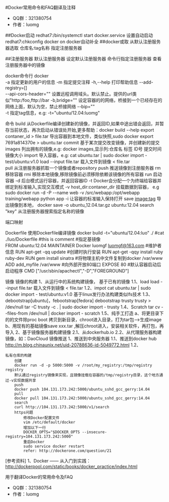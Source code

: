 #Docker常用命令和FAQ翻译及注释

* QQ群：321380754
* 作者：luomg	

##Docker启动
	redhat7:/bin/systemctl  start docker.service
	设置自动启动
	redhat7:chkconfig docker on
docker自动补全
##docker或取
	从默认注册服务器选取
		仓库名:tag名称
	指定注册服务器

##注册服务器
	默认注册服务器
	设定默认注册服务器
	命令行指定注册服务器
	查看注册服务器中的镜像

	


docker命令行
docker		
		-a 			指定更新的用户的信息
		-m			指定提交注释
		-h,--help 打印帮助信息
		--add-registry=[]	
		--api-cors-header=""	设置远程调用域头。默认禁止。提供的url类似"http:/foo,fttp://bar
		-b,bridge=""		设定容器的的网络，桥接到一个已经存在的网络上面，默认为空，禁止桥接网络
		--bip=""		
		-t 			指定tag信息，e.g: -t="ubuntu/12.04:luomg"
	
命令
	build	从Dockerfile编译创建新的镜像，并返回ID,如果中途出错会返回，并暂存当前状态，再次启动从错误处开始,更多帮助：docker  build  --help
	export 	contaner_id > file.tar 导出容器到本地文件，类似快照,sudo	docker	export	7691a814370e	>	ubuntu.tar
	commit	基于某次提交改变镜像，并创建新的提交
	images 	列出拥有的镜像,e.g: docker images,显示列:仓库名		标签	ID号	提交时间	镜像大小
	import 	导入容器，e.g:	cat	ubuntu.tar	|	sudo	docker	import	-	test/ubuntu:v1.0
	load	--input file.tar 	载入文件到镜像
		<	file.tar	
	pull 	从注册服务器抓取一个镜像或者repository
	push	推送镜像到注册服务器
	rm	移除容器
	rmi	移除本地镜像,移除镜像前必须移除依赖该镜像的所有容器
	run	启动容器
		-d 	后台模式运行容器，并返回容器ID
		-t 	Docker会分配一个为终端给容器并绑定到标准输入,实现交互模式
		-v    host_dir:contaner_dir  挂载数据到容器，
		      e.g 	sudo	docker	run	-d	-P --name web	-v /src/webapp:/opt/webapp	training/webapp	python	app
		-i	让容器的标准输入保持打开
	save <image:tag> 导出镜像到本地， docker save -o ubuntu_12.04.tar.gz ubuntu:12.04
	search	"key"	从注册服务器搜索指定名称的镜像
	

端口映射

Dockerfile
使用Dockerfile编译镜像
docker	build	-t="ubuntu/12.04:luo"  ./
#cat  ./luo/Dockerfile
#this is comment
#指定基镜像	
FROM	ubuntu:12.04
MAINTAINER	Docker luomgf <luomgf@163.com>	#维护者信息
RUN	apt-get -qq update	#创建时执行安装
RUN	apt-get	-qqy install ruby	ruby-dev
RUN	gem	install sinatra	
#将物理主机中文件复制到docker /var/www
ADD	add_myfile	/var/www
#向外部开放80端口
EXPOSE 80
#默认容器启动后启动程序
CMD ["/usr/sbin/apachectl","-D","FOREGROUND"]


镜像
	镜像的构建
	1、从运行中的系统构建镜像，
		基于已有的镜像
		1.1、load
		load    --input file.tar        载入文件到镜像
                	<       file.tar
		1.2、impot 
		cat     ubuntu.tar      |       sudo    docker  import  -       test/ubuntu:v1.0
		基于linux发行办法构建类似lfs技术
		1.3、debootstrap[ubuntu]，febootstrap[fedora]
			debootstrap trusty trusty > /dev/null
			tar -C trusty -c . | sudo docker import - trusty
		1.4、Scratch
			tar cv --files-from /dev/null | docker import - scratch
		1.5、纯手工打造
			a、将更目录下的的文件除proc  boot 拷贝到新目录，chroot进入目录，打为tar包-->生成image
			b、用现有的基础镜像save xxx.tar ,解压chroot进入，安装相关软件，再打包，再导入
	2、基于镜像服务器构建镜像
		2.1、从dockerhub.io
		2.2、从代理服务器构建镜像，如：DaoCloud
	镜像推送
	1、推送到中央服务器
		1.1、推送到docker hub
			http://m.blog.chinaunix.net/uid-20788636-id-5049772.html
		1.2、

	私有仓库的构建
		创建
		docker run -d -p 5000:5000 -v /root/my_registry:/tmp/registry registry
		默认通过registry镜像来实现，且镜像挂载在容器的/tmp/registry目录，这个地方通过-v实现数据共享
		push
		docker push 104.131.173.242:5000/ubuntu_sshd_gcc_gerry:14.04
		pull
		docker pull 104.131.173.242:5000/ubuntu_sshd_gcc_gerry:14.04
		search
		curl http://104.131.173.242:5000/v1/search
		https问题
			修改Docker配置文件
			vim /etc/default/docker
			增加以下一行
			DOCKER_OPTS="$DOCKER_OPTS --insecure-registry=104.131.173.242:5000"
			重启Docker
			sudo service docker restart
			refer: http://dockerone.com/question/21

[参考资料]
	1、Docker —— 从入门到实践：http://dockerpool.com/static/books/docker_practice/index.html
	
用于翻译Docker的常用命令及FAQ


* QQ群：321380754
* 作者：luomg	
